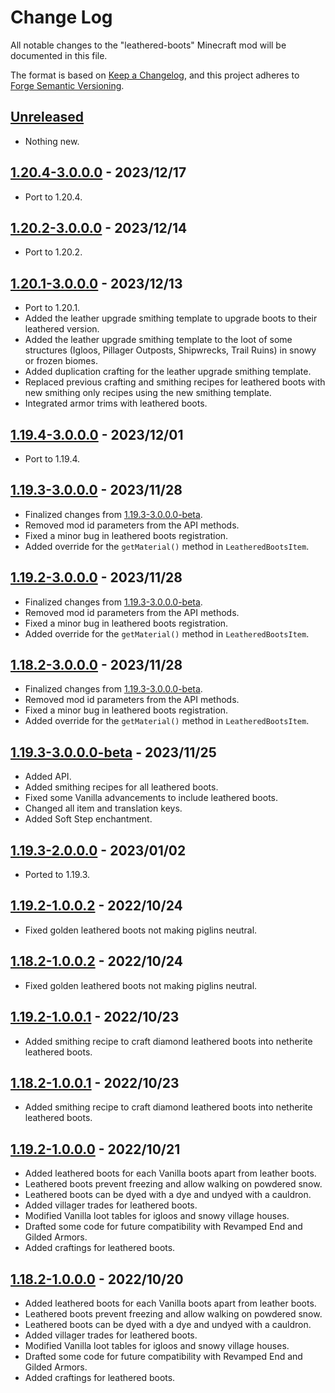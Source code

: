 # Change Log

All notable changes to the "leathered-boots" Minecraft mod will be documented in this file.

The format is based on [Keep a Changelog](https://keepachangelog.com/en/1.0.0/), and this project adheres to [Forge Semantic Versioning](https://mcforge.readthedocs.io/en/latest/gettingstarted/versioning/#versioning).  

## [Unreleased]
- Nothing new.

## [1.20.4-3.0.0.0] - 2023/12/17
- Port to 1.20.4.

## [1.20.2-3.0.0.0] - 2023/12/14
- Port to 1.20.2.

## [1.20.1-3.0.0.0] - 2023/12/13
- Port to 1.20.1.
- Added the leather upgrade smithing template to upgrade boots to their leathered version.
- Added the leather upgrade smithing template to the loot of some structures (Igloos, Pillager Outposts, Shipwrecks, Trail Ruins) in snowy or frozen biomes.
- Added duplication crafting for the leather upgrade smithing template.
- Replaced previous crafting and smithing recipes for leathered boots with new smithing only recipes using the new smithing template.
- Integrated armor trims with leathered boots.

## [1.19.4-3.0.0.0] - 2023/12/01
- Port to 1.19.4.

## [1.19.3-3.0.0.0] - 2023/11/28
- Finalized changes from [1.19.3-3.0.0.0-beta].
- Removed mod id parameters from the API methods.
- Fixed a minor bug in leathered boots registration.
- Added override for the `getMaterial()` method in `LeatheredBootsItem`.

## [1.19.2-3.0.0.0] - 2023/11/28
- Finalized changes from [1.19.3-3.0.0.0-beta].
- Removed mod id parameters from the API methods.
- Fixed a minor bug in leathered boots registration.
- Added override for the `getMaterial()` method in `LeatheredBootsItem`.

## [1.18.2-3.0.0.0] - 2023/11/28
- Finalized changes from [1.19.3-3.0.0.0-beta].
- Removed mod id parameters from the API methods.
- Fixed a minor bug in leathered boots registration.
- Added override for the `getMaterial()` method in `LeatheredBootsItem`.

## [1.19.3-3.0.0.0-beta] - 2023/11/25
- Added API.
- Added smithing recipes for all leathered boots.
- Fixed some Vanilla advancements to include leathered boots.
- Changed all item and translation keys.
- Added Soft Step enchantment.

## [1.19.3-2.0.0.0] - 2023/01/02
- Ported to 1.19.3.

## [1.19.2-1.0.0.2] - 2022/10/24
- Fixed golden leathered boots not making piglins neutral.

## [1.18.2-1.0.0.2] - 2022/10/24
- Fixed golden leathered boots not making piglins neutral.

## [1.19.2-1.0.0.1] - 2022/10/23
- Added smithing recipe to craft diamond leathered boots into netherite leathered boots.

## [1.18.2-1.0.0.1] - 2022/10/23
- Added smithing recipe to craft diamond leathered boots into netherite leathered boots.

## [1.19.2-1.0.0.0] - 2022/10/21
- Added leathered boots for each Vanilla boots apart from leather boots.
- Leathered boots prevent freezing and allow walking on powdered snow.
- Leathered boots can be dyed with a dye and undyed with a cauldron.
- Added villager trades for leathered boots.
- Modified Vanilla loot tables for igloos and snowy village houses.
- Drafted some code for future compatibility with Revamped End and Gilded Armors.
- Added craftings for leathered boots. 

## [1.18.2-1.0.0.0] - 2022/10/20
- Added leathered boots for each Vanilla boots apart from leather boots.
- Leathered boots prevent freezing and allow walking on powdered snow.
- Leathered boots can be dyed with a dye and undyed with a cauldron.
- Added villager trades for leathered boots.
- Modified Vanilla loot tables for igloos and snowy village houses.
- Drafted some code for future compatibility with Revamped End and Gilded Armors.
- Added craftings for leathered boots. 

[Unreleased]: https://github.com/crystal-nest/leathered-boots

[1.20.4-3.0.0.0]: https://github.com/crystal-nest/leathered-boots/releases/tag/v1.20.4-3.0.0.0

[1.20.2-3.0.0.0]: https://github.com/crystal-nest/leathered-boots/releases/tag/v1.20.2-3.0.0.0

[1.20.1-3.0.0.0]: https://github.com/crystal-nest/leathered-boots/releases/tag/v1.20.1-3.0.0.0

[1.19.4-3.0.0.0]: https://github.com/crystal-nest/leathered-boots/releases/tag/v1.19.4-3.0.0.0

[1.19.3-3.0.0.0]: https://github.com/crystal-nest/leathered-boots/releases/tag/v1.19.3-3.0.0.0
[1.19.3-3.0.0.0-beta]: https://github.com/crystal-nest/leathered-boots/releases/tag/v1.19.3-3.0.0.0-beta
[1.19.3-2.0.0.0]: https://github.com/crystal-nest/leathered-boots/releases/tag/v1.19.3-2.0.0.0

[1.19.2-3.0.0.0]: https://github.com/crystal-nest/leathered-boots/releases/tag/v1.19.2-3.0.0.0
[1.19.2-1.0.0.2]: https://github.com/crystal-nest/leathered-boots/releases/tag/v1.19.2-1.0.0.2
[1.19.2-1.0.0.1]: https://github.com/crystal-nest/leathered-boots/releases/tag/v1.19.2-1.0.0.1
[1.19.2-1.0.0.0]: https://github.com/crystal-nest/leathered-boots/releases/tag/v1.19.2-1.0.0.0

[1.18.2-3.0.0.0]: https://github.com/crystal-nest/leathered-boots/releases/tag/v1.18.2-3.0.0.0
[1.18.2-1.0.0.2]: https://github.com/crystal-nest/leathered-boots/releases/tag/v1.18.2-1.0.0.2
[1.18.2-1.0.0.1]: https://github.com/crystal-nest/leathered-boots/releases/tag/v1.18.2-1.0.0.1
[1.18.2-1.0.0.0]: https://github.com/crystal-nest/leathered-boots/releases/tag/v1.18.2-1.0.0.0
